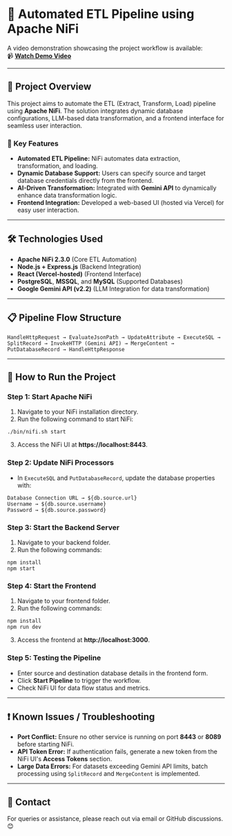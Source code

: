 # 🚀 Automated ETL Pipeline using Apache NiFi

A video demonstration showcasing the project workflow is available:  
📹 **[Watch Demo Video](https://drive.google.com/file/d/1XwSoJgIVOpUqbz5IiXWKX8hdIpaCBR2q/view?usp=sharing)**

---

## 📄 Project Overview
This project aims to automate the ETL (Extract, Transform, Load) pipeline using **Apache NiFi**. The solution integrates dynamic database configurations, LLM-based data transformation, and a frontend interface for seamless user interaction.

### 🌟 Key Features
- **Automated ETL Pipeline:** NiFi automates data extraction, transformation, and loading.
- **Dynamic Database Support:** Users can specify source and target database credentials directly from the frontend.
- **AI-Driven Transformation:** Integrated with **Gemini API** to dynamically enhance data transformation logic.
- **Frontend Integration:** Developed a web-based UI (hosted via Vercel) for easy user interaction.

---

## 🛠️ Technologies Used
- **Apache NiFi 2.3.0** (Core ETL Automation)
- **Node.js + Express.js** (Backend Integration)
- **React (Vercel-hosted)** (Frontend Interface)
- **PostgreSQL**, **MSSQL**, and **MySQL** (Supported Databases)
- **Google Gemini API (v2.2)** (LLM Integration for data transformation)

---

## 📋 Pipeline Flow Structure
```
HandleHttpRequest → EvaluateJsonPath → UpdateAttribute → ExecuteSQL → SplitRecord → InvokeHTTP (Gemini API) → MergeContent → PutDatabaseRecord → HandleHttpResponse
```

---

## 🚀 How to Run the Project
### Step 1: Start Apache NiFi
1. Navigate to your NiFi installation directory.
2. Run the following command to start NiFi:
```
./bin/nifi.sh start
```
3. Access the NiFi UI at **https://localhost:8443**.

### Step 2: Update NiFi Processors
- In `ExecuteSQL` and `PutDatabaseRecord`, update the database properties with:
```
Database Connection URL → ${db.source.url}  
Username → ${db.source.username}  
Password → ${db.source.password}  
```

### Step 3: Start the Backend Server
1. Navigate to your backend folder.
2. Run the following commands:
```
npm install
npm start
```

### Step 4: Start the Frontend
1. Navigate to your frontend folder.
2. Run the following commands:
```
npm install
npm run dev
```
3. Access the frontend at **http://localhost:3000**.

### Step 5: Testing the Pipeline
- Enter source and destination database details in the frontend form.
- Click **Start Pipeline** to trigger the workflow.
- Check NiFi UI for data flow status and metrics.

---

## ❗ Known Issues / Troubleshooting
- **Port Conflict:** Ensure no other service is running on port **8443** or **8089** before starting NiFi.
- **API Token Error:** If authentication fails, generate a new token from the NiFi UI's **Access Tokens** section.
- **Large Data Errors:** For datasets exceeding Gemini API limits, batch processing using `SplitRecord` and `MergeContent` is implemented.

---

## 📧 Contact
For queries or assistance, please reach out via email or GitHub discussions. 😊

